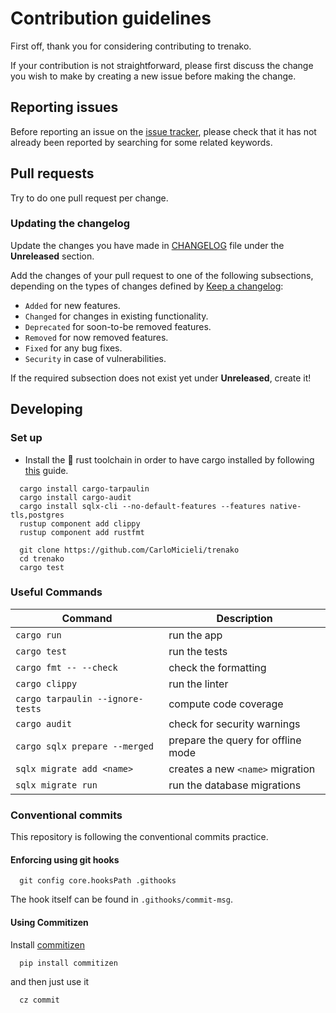 # Contribution guidelines

First off, thank you for considering contributing to trenako.

If your contribution is not straightforward, please first discuss the change you
wish to make by creating a new issue before making the change.

## Reporting issues

Before reporting an issue on the
[issue tracker](https://github.com/CarloMicieli/trenako/issues),
please check that it has not already been reported by searching for some related
keywords.

## Pull requests

Try to do one pull request per change.

### Updating the changelog

Update the changes you have made in
[CHANGELOG](https://github.com/CarloMicieli/trenako/blob/main/CHANGELOG.md)
file under the **Unreleased** section.

Add the changes of your pull request to one of the following subsections,
depending on the types of changes defined by
[Keep a changelog](https://keepachangelog.com/en/1.0.0/):

- `Added` for new features.
- `Changed` for changes in existing functionality.
- `Deprecated` for soon-to-be removed features.
- `Removed` for now removed features.
- `Fixed` for any bug fixes.
- `Security` in case of vulnerabilities.

If the required subsection does not exist yet under **Unreleased**, create it!

## Developing

### Set up

* Install the 🦀 rust toolchain in order to have cargo installed by
  following [this](https://www.rust-lang.org/tools/install) guide.

```shell
  cargo install cargo-tarpaulin
  cargo install cargo-audit
  cargo install sqlx-cli --no-default-features --features native-tls,postgres
  rustup component add clippy
  rustup component add rustfmt
```

```shell
  git clone https://github.com/CarloMicieli/trenako
  cd trenako
  cargo test
```

### Useful Commands

| Command                          | Description                        |
|----------------------------------|------------------------------------|
| `cargo run`                      | run the app                        |
| `cargo test`                     | run the tests                      |
| `cargo fmt -- --check`           | check the formatting               |
| `cargo clippy`                   | run the linter                     |
| `cargo tarpaulin --ignore-tests` | compute code coverage              |
| `cargo audit`                    | check for security warnings        |
| `cargo sqlx prepare --merged`    | prepare the query for offline mode |
| `sqlx migrate add <name>`        | creates a new `<name>` migration   |
| `sqlx migrate run`               | run the database migrations        |

### Conventional commits

This repository is following the conventional commits practice.

#### Enforcing using git hooks

```shell
  git config core.hooksPath .githooks
```

The hook itself can be found in `.githooks/commit-msg`.

#### Using Commitizen

Install [commitizen](https://github.com/commitizen-tools/commitizen)

```shell
  pip install commitizen
```

and then just use it

```shell
  cz commit
```
